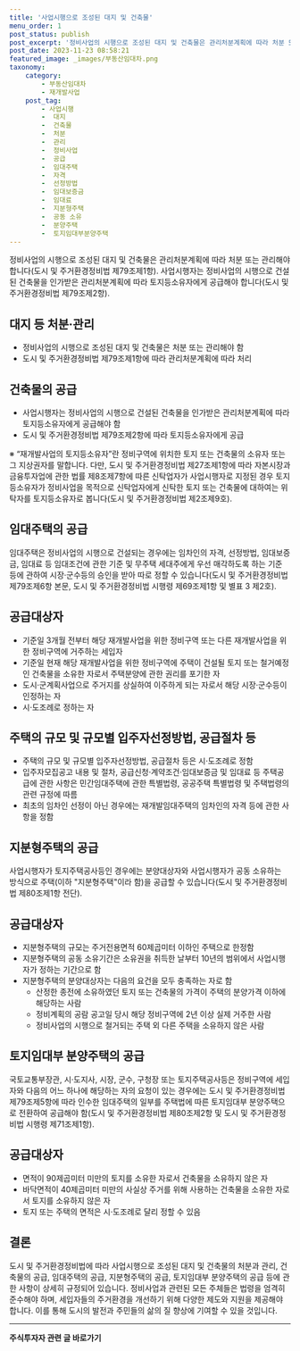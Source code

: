 ```yaml
---
title: '사업시행으로 조성된 대지 및 건축물'
menu_order: 1
post_status: publish
post_excerpt: '정비사업의 시행으로 조성된 대지 및 건축물은 관리처분계획에 따라 처분 또는 관리해야 합니다 도시 및 주거환경정비법 제79조제1항 . 사업시행자는 정비사업의 시행으로 건설된 건축물을 인가받은 관리처분계획에 따라 토지등소유자에게 공급해야 합니다 도시 및 주거환경정비법 제79조제2항 .'
post_date: 2023-11-23 08:58:21
featured_image: _images/부동산임대차.png
taxonomy:
    category:
        - 부동산임대차
        - 재개발사업
    post_tag:
        - 사업시행
        -  대지
        -  건축물
        -  처분
        -  관리
        -  정비사업
        -  공급
        -  임대주택
        -  자격
        -  선정방법
        -  임대보증금
        -  임대료
        -  지분형주택
        -  공동 소유
        -  분양주택
        -  토지임대부분양주택
---
```



정비사업의 시행으로 조성된 대지 및 건축물은 관리처분계획에 따라 처분 또는 관리해야 합니다(도시 및 주거환경정비법 제79조제1항). 사업시행자는 정비사업의 시행으로 건설된 건축물을 인가받은 관리처분계획에 따라 토지등소유자에게 공급해야 합니다(도시 및 주거환경정비법 제79조제2항).

## 대지 등 처분·관리

- 정비사업의 시행으로 조성된 대지 및 건축물은 처분 또는 관리해야 함
- 도시 및 주거환경정비법 제79조제1항에 따라 관리처분계획에 따라 처리

## 건축물의 공급

- 사업시행자는 정비사업의 시행으로 건설된 건축물을 인가받은 관리처분계획에 따라 토지등소유자에게 공급해야 함
- 도시 및 주거환경정비법 제79조제2항에 따라 토지등소유자에게 공급

※ “재개발사업의 토지등소유자”란 정비구역에 위치한 토지 또는 건축물의 소유자 또는 그 지상권자를 말합니다. 다만, 도시 및 주거환경정비법 제27조제1항에 따라 자본시장과 금융투자업에 관한 법률 제8조제7항에 따른 신탁업자가 사업시행자로 지정된 경우 토지등소유자가 정비사업을 목적으로 신탁업자에게 신탁한 토지 또는 건축물에 대하여는 위탁자를 토지등소유자로 봅니다(도시 및 주거환경정비법 제2조제9호).

## 임대주택의 공급

임대주택은 정비사업의 시행으로 건설되는 경우에는 임차인의 자격, 선정방법, 임대보증금, 임대료 등 임대조건에 관한 기준 및 무주택 세대주에게 우선 매각하도록 하는 기준 등에 관하여 시장·군수등의 승인을 받아 따로 정할 수 있습니다(도시 및 주거환경정비법 제79조제6항 본문, 도시 및 주거환경정비법 시행령 제69조제1항 및 별표 3 제2호).

## 공급대상자

- 기준일 3개월 전부터 해당 재개발사업을 위한 정비구역 또는 다른 재개발사업을 위한 정비구역에 거주하는 세입자
- 기준일 현재 해당 재개발사업을 위한 정비구역에 주택이 건설될 토지 또는 철거예정인 건축물을 소유한 자로서 주택분양에 관한 권리를 포기한 자
- 도시·군계획사업으로 주거지를 상실하여 이주하게 되는 자로서 해당 시장·군수등이 인정하는 자
- 시·도조례로 정하는 자

## 주택의 규모 및 규모별 입주자선정방법, 공급절차 등

- 주택의 규모 및 규모별 입주자선정방법, 공급절차 등은 시·도조례로 정함
- 입주자모집공고 내용 및 절차, 공급신청·계약조건·임대보증금 및 임대료 등 주택공급에 관한 사항은 민간임대주택에 관한 특별법령, 공공주택 특별법령 및 주택법령의 관련 규정에 따름
- 최초의 임차인 선정이 아닌 경우에는 재개발임대주택의 임차인의 자격 등에 관한 사항을 정함

## 지분형주택의 공급

사업시행자가 토지주택공사등인 경우에는 분양대상자와 사업시행자가 공동 소유하는 방식으로 주택(이하 "지분형주택"이라 함)을 공급할 수 있습니다(도시 및 주거환경정비법 제80조제1항 전단).

## 공급대상자

- 지분형주택의 규모는 주거전용면적 60제곱미터 이하인 주택으로 한정함
- 지분형주택의 공동 소유기간은 소유권을 취득한 날부터 10년의 범위에서 사업시행자가 정하는 기간으로 함
- 지분형주택의 분양대상자는 다음의 요건을 모두 충족하는 자로 함
  - 산정한 종전에 소유하였던 토지 또는 건축물의 가격이 주택의 분양가격 이하에 해당하는 사람
  - 정비계획의 공람 공고일 당시 해당 정비구역에 2년 이상 실제 거주한 사람
  - 정비사업의 시행으로 철거되는 주택 외 다른 주택을 소유하지 않은 사람

## 토지임대부 분양주택의 공급

국토교통부장관, 시·도지사, 시장, 군수, 구청장 또는 토지주택공사등은 정비구역에 세입자와 다음의 어느 하나에 해당하는 자의 요청이 있는 경우에는 도시 및 주거환경정비법 제79조제5항에 따라 인수한 임대주택의 일부를 주택법에 따른 토지임대부 분양주택으로 전환하여 공급해야 함(도시 및 주거환경정비법 제80조제2항 및 도시 및 주거환경정비법 시행령 제71조제1항).

## 공급대상자

- 면적이 90제곱미터 미만의 토지를 소유한 자로서 건축물을 소유하지 않은 자
- 바닥면적이 40제곱미터 미만의 사실상 주거를 위해 사용하는 건축물을 소유한 자로서 토지를 소유하지 않은 자
- 토지 또는 주택의 면적은 시·도조례로 달리 정할 수 있음

## 결론

도시 및 주거환경정비법에 따라 사업시행으로 조성된 대지 및 건축물의 처분과 관리, 건축물의 공급, 임대주택의 공급, 지분형주택의 공급, 토지임대부 분양주택의 공급 등에 관한 사항이 상세히 규정되어 있습니다. 정비사업과 관련된 모든 주체들은 법령을 엄격히 준수해야 하며, 세입자들의 주거환경을 개선하기 위해 다양한 제도와 지원을 제공해야 합니다. 이를 통해 도시의 발전과 주민들의 삶의 질 향상에 기여할 수 있을 것입니다.
<!-- wp:separator -->
<hr class="wp-block-separator has-alpha-channel-opacity"/>
<!-- /wp:separator -->

<!-- wp:group {"backgroundColor":"base","layout":{"type":"constrained"}} -->
<div class="wp-block-group has-base-background-color has-background"><!-- wp:paragraph {"align":"center","fontSize":"medium"} -->
<p class="has-text-align-center has-large-font-size"><strong>주식투자자 관련 글 바로가기</strong></p>
<!-- /wp:paragraph -->


<!-- wp:latest-posts
{"categories":[{"id":15119,"count":19,"description":"","link":"https://uknowlaw.com/category/%ec%a3%bc%ec%8b%9d%ed%88%ac%ec%9e%90%ec%9e%90/","name":"주식투자자","slug":"주식투자자","taxonomy":"category","parent":0,"meta":[],"_links":{"self":[{"href":"https://uknowlaw.com/wp-json/wp/v2/categories/15119"}],"collection":[{"href":"https://uknowlaw.com/wp-json/wp/v2/categories"}],"about":[{"href":"https://uknowlaw.com/wp-json/wp/v2/taxonomies/category"}],"wp:post_type":[{"href":"https://uknowlaw.com/wp-json/wp/v2/posts?categories=15119"}],"curies":[{"name":"wp","href":"https://api.w.org/{rel}","templated":true}]}}],"postsToShow":100,"excerptLength":28,"postLayout":"grid","columns":2,"featuredImageAlign":"left","featuredImageSizeSlug":"large","fontSize":"small"} /--></div>
<!-- /wp:group -->